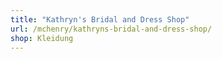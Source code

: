 ```yaml
---
title: "Kathryn's Bridal and Dress Shop"
url: /mchenry/kathryns-bridal-and-dress-shop/
shop: Kleidung
---
```

